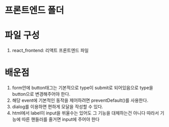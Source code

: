 # 프론트엔드 폴더

# 파일 구성

1. react_frontend: 리액트 프론트엔드 파일


# 배운점
1. form안에 button태그는 기본적으로 type이 submit로 되어있음으로 type을 button으로 변경해주어야 한다.
2. 해당 event에 기본적인 동작을 제어하려면 preventDefault()를 사용한다.
3. dialog를 이용하면 편하게 모달을 작성할 수 있다.
4. html에서 label이 input을 쒸울수는 있어도 그 기능을 대체하는건 아니다 따라서 기능에 따른 핸들러를 줄거면 input에 주어야 한다